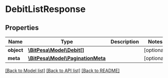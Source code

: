 # DebitListResponse

## Properties
Name | Type | Description | Notes
------------ | ------------- | ------------- | -------------
**object** | [**\BitPesa\Model\Debit[]**](Debit.md) |  | [optional] 
**meta** | [**\BitPesa\Model\PaginationMeta**](PaginationMeta.md) |  | [optional] 

[[Back to Model list]](../README.md#documentation-for-models) [[Back to API list]](../README.md#documentation-for-api-endpoints) [[Back to README]](../README.md)


